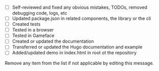 - [ ] Self-reviewed and fixed any obvious mistakes, TODOs, removed debugging code, logs, etc
- [ ] Updated package.json in related components, the library or the cli
- [ ] Created tests
- [ ] Tested in a browser
- [ ] Tested in Gameface
- [ ] Created or updated the documentation
- [ ] Transferred or updated the Hugo documentation and example
- [ ] Added/updated demo in index.html in root ot the repository

Remove any item from the list if not applicable by editing this message.
